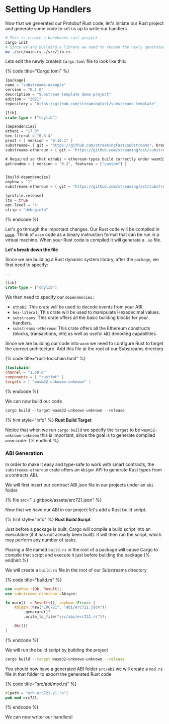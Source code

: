 # Setting Up Handlers

Now that we generated our Protobuf Rust code, let's initiate our Rust project and generate some code to set us up to write our handlers

```bash
# This is create a barebones rust project
cargo init
# Since we are building a library we need to rename the newly generated main.rs
mv ./src/main.rs ./src/lib.rs
```

Lets edit the newly created `Cargo.toml` file to look like this:

{% code title="Cargo.toml" %}
```rust
[package]
name = "substreams-example"
version = "0.1.0"
description = "Substream template demo project"
edition = "2021"
repository = "https://github.com/streamingfast/substreams-template"

[lib]
crate-type = ["cdylib"]

[dependencies]
ethabi = "17.0"
hex-literal = "0.3.4"
prost = { version = "0.10.1" }
substreams= { git = "https://github.com/streamingfast/substreams", branch="develop" }
substreams-ethereum = { git = "https://github.com/streamingfast/substreams-ethereum", branch="develop" }

# Required so that ethabi > ethereum-types build correctly under wasm32-unknown-unknown
getrandom = { version = "0.2", features = ["custom"] }


[build-dependencies]
anyhow = "1"
substreams-ethereum = { git = "https://github.com/streamingfast/substreams-ethereum", branch="develop" }

[profile.release]
lto = true
opt-level = 's'
strip = "debuginfo"
```
{% endcode %}

Let's go through the important changes. Our Rust code will be compiled in [`wasm`](https://webassembly.org/). Think of `wasm` code as a binary instruction format that can be run in a virtual machine. When your Rust code is compiled it will generate a `.so` file.&#x20;

**Let's break down the file**

Since we are building a Rust dynamic system library, after the `package`, we first need to specify:

```rust
...

[lib]
crate-type = ["cdylib"]
```

We then need to specify our `dependencies:`

* `ethabi`: This crate will be used to decode events from your ABI.
* `hex-literal`: This crate will be used to manipulate Hexadecimal values.
* `substreams`: This crate offers all the basic building blocks for your handlers.
* `substreams-ethereum`: This crate offers all the Ethereum constructs (blocks, transactions, eth) as well as useful `ABI` decoding capabilities.

Since we are building our code into `wasm` we need to configure Rust to target the correct architecture. Add this file at the root of our Substreams directory

{% code title="rust-toolchain.toml" %}
```toml
[toolchain]
channel = "1.60.0"
components = [ "rustfmt" ]
targets = [ "wasm32-unknown-unknown" ]
```
{% endcode %}

We can now build our code

```rust
cargo build --target wasm32-unknown-unknown --release
```

{% hint style="info" %}
**Rust Build Target**

Notice that when we run `cargo build` we specify the `target` to be `wasm32-unknown-unknown` this is important, since the goal is to generate compiled `wasm` code.
{% endhint %}

### ABI Generation

In order to make it easy and type-safe to work with smart contracts, the `substreams-ethereum` crate offers an `Abigen` API to generate Rust types from a contracts ABI.&#x20;

We will first insert our contract ABI json file in our projects under an `abi` folder.

{% file src="../.gitbook/assets/erc721.json" %}

Now that we have our ABI in our project let's add a Rust build script.

{% hint style="info" %}
**Rust Build Script**

Just before a package is built, Cargo will compile a build script into an executable (if it has not already been built). It will then run the script, which may perform any number of tasks.&#x20;

Placing a file named `build.rs` in the root of a package will cause Cargo to compile that script and execute it just before building the package
{% endhint %}

We will create a `build.rs` file in the root of our Substreams directory

{% code title="build.rs" %}
```rust
use anyhow::{Ok, Result};
use substreams_ethereum::Abigen;

fn main() -> Result<(), anyhow::Error> {
    Abigen::new("ERC721", "abi/erc721.json")?
        .generate()?
        .write_to_file("src/abi/erc721.rs")?;

    Ok(())
}
```
{% endcode %}

We will run the build script by building the project&#x20;

```bash
cargo build --target wasm32-unknown-unknown --release
```

You should now have a generated ABI folder `src/abi` we will create a `mod.rs` file in that folder to export the generated Rust code

{% code title="src/abi/mod.rs" %}
```rust
#[path = "eth.erc721.v1.rs"]
pub mod erc721;
```
{% endcode %}

We can now writer our handlers!
